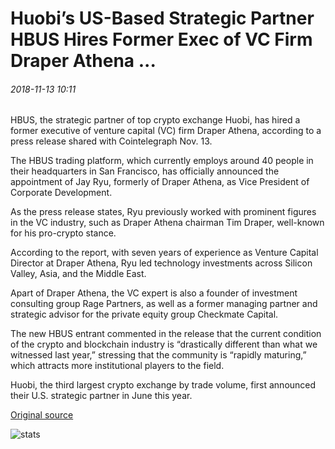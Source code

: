 # Huobi’s US-Based Strategic Partner HBUS Hires Former Exec of VC Firm Draper Athena ...

###### 2018-11-13 10:11

HBUS, the strategic partner of top crypto exchange Huobi, has hired a former executive of venture capital (VC) firm Draper Athena, according to a press release shared with Cointelegraph Nov. 13.

The HBUS trading platform, which currently employs around 40 people in their headquarters in San Francisco, has officially announced the appointment of Jay Ryu, formerly of Draper Athena, as Vice President of Corporate Development.

As the press release states, Ryu previously worked with prominent figures in the VC industry, such as Draper Athena chairman Tim Draper, well-known for his pro-crypto stance.

According to the report, with seven years of experience as Venture Capital Director at Draper Athena, Ryu led technology investments across Silicon Valley, Asia, and the Middle East.

Apart of Draper Athena, the VC expert is also a founder of investment consulting group Rage Partners, as well as a former managing partner and strategic advisor for the private equity group Checkmate Capital.

The new HBUS entrant commented in the release that the current condition of the crypto and blockchain industry is “drastically different than what we witnessed last year,” stressing that the community is “rapidly maturing,” which attracts more institutional players to the field.

Huobi, the third largest crypto exchange by trade volume, first announced their U.S. strategic partner in June this year.

[Original source](https://cointelegraph.com/news/huobis-us-based-strategic-partner-hbus-hires-former-exec-of-vc-firm-draper-athena)

![stats](https://c.statcounter.com/11760860/0/a89fa40b/1/ "stats")